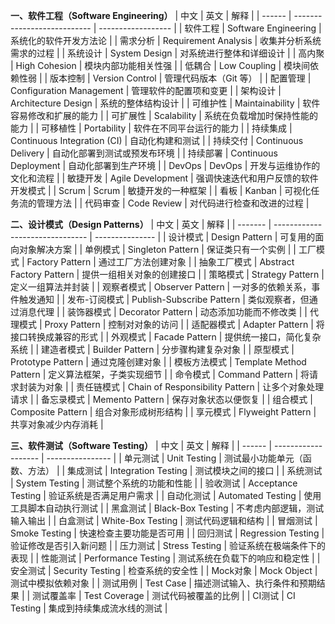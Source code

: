 **一、软件工程（Software Engineering）**
| 中文     | 英文                          | 解释                 |
| ------ | --------------------------- | ------------------ |
| 软件工程   | Software Engineering        | 系统化的软件开发方法论        |
| 需求分析   | Requirement Analysis        | 收集并分析系统需求的过程       |
| 系统设计   | System Design               | 对系统进行整体和详细设计       |
| 高内聚    | High Cohesion               | 模块内部功能相关性强         |
| 低耦合    | Low Coupling                | 模块间依赖性弱            |
| 版本控制   | Version Control             | 管理代码版本（Git 等）      |
| 配置管理   | Configuration Management    | 管理软件的配置项和变更        |
| 架构设计   | Architecture Design         | 系统的整体结构设计          |
| 可维护性   | Maintainability             | 软件容易修改和扩展的能力       |
| 可扩展性   | Scalability                 | 系统在负载增加时保持性能的能力    |
| 可移植性   | Portability                 | 软件在不同平台运行的能力       |
| 持续集成   | Continuous Integration (CI) | 自动化构建和测试           |
| 持续交付   | Continuous Delivery         | 自动化部署到测试或预发布环境     |
| 持续部署   | Continuous Deployment       | 自动化部署到生产环境         |
| DevOps | DevOps                      | 开发与运维协作的文化和流程      |
| 敏捷开发   | Agile Development           | 强调快速迭代和用户反馈的软件开发模式 |
| Scrum  | Scrum                       | 敏捷开发的一种框架          |
| 看板     | Kanban                      | 可视化任务流的管理方法        |
| 代码审查   | Code Review                 | 对代码进行检查和改进的过程      |

**二、设计模式（Design Patterns）**
| 中文      | 英文                              | 解释              |
| ------- | ------------------------------- | --------------- |
| 设计模式    | Design Pattern                  | 可复用的面向对象解决方案    |
| 单例模式    | Singleton Pattern               | 保证类只有一个实例       |
| 工厂模式    | Factory Pattern                 | 通过工厂方法创建对象      |
| 抽象工厂模式  | Abstract Factory Pattern        | 提供一组相关对象的创建接口   |
| 策略模式    | Strategy Pattern                | 定义一组算法并封装       |
| 观察者模式   | Observer Pattern                | 一对多的依赖关系，事件触发通知 |
| 发布-订阅模式 | Publish-Subscribe Pattern       | 类似观察者，但通过消息代理   |
| 装饰器模式   | Decorator Pattern               | 动态添加功能而不修改类     |
| 代理模式    | Proxy Pattern                   | 控制对对象的访问        |
| 适配器模式   | Adapter Pattern                 | 将接口转换成兼容的形式     |
| 外观模式    | Facade Pattern                  | 提供统一接口，简化复杂系统   |
| 建造者模式   | Builder Pattern                 | 分步骤构建复杂对象       |
| 原型模式    | Prototype Pattern               | 通过克隆创建对象        |
| 模板方法模式  | Template Method Pattern         | 定义算法框架，子类实现细节   |
| 命令模式    | Command Pattern                 | 将请求封装为对象        |
| 责任链模式   | Chain of Responsibility Pattern | 让多个对象处理请求       |
| 备忘录模式   | Memento Pattern                 | 保存对象状态以便恢复      |
| 组合模式    | Composite Pattern               | 组合对象形成树形结构      |
| 享元模式    | Flyweight Pattern               | 共享对象减少内存消耗      |

**三、软件测试（Software Testing）**
| 中文     | 英文                  | 解释               |
| ------ | ------------------- | ---------------- |
| 单元测试   | Unit Testing        | 测试最小功能单元（函数、方法）  |
| 集成测试   | Integration Testing | 测试模块之间的接口        |
| 系统测试   | System Testing      | 测试整个系统的功能和性能     |
| 验收测试   | Acceptance Testing  | 验证系统是否满足用户需求     |
| 自动化测试  | Automated Testing   | 使用工具脚本自动执行测试     |
| 黑盒测试   | Black-Box Testing   | 不考虑内部逻辑，测试输入输出   |
| 白盒测试   | White-Box Testing   | 测试代码逻辑和结构        |
| 冒烟测试   | Smoke Testing       | 快速检查主要功能是否可用     |
| 回归测试   | Regression Testing  | 验证修改是否引入新问题      |
| 压力测试   | Stress Testing      | 验证系统在极端条件下的表现    |
| 性能测试   | Performance Testing | 测试系统在负载下的响应和稳定性  |
| 安全测试   | Security Testing    | 检查系统的安全性         |
| Mock对象 | Mock Object         | 测试中模拟依赖对象        |
| 测试用例   | Test Case           | 描述测试输入、执行条件和预期结果 |
| 测试覆盖率  | Test Coverage       | 测试代码被覆盖的比例       |
| CI测试   | CI Testing          | 集成到持续集成流水线的测试    |
